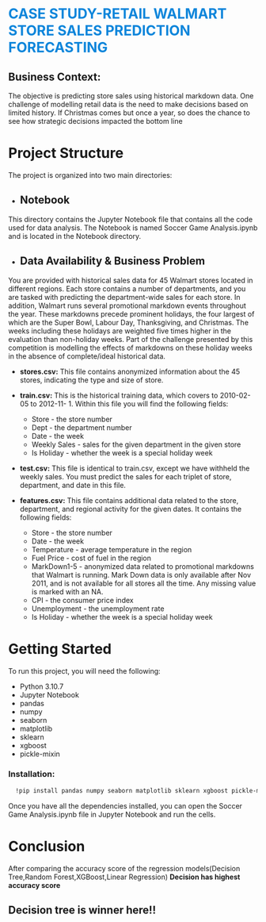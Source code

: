 
# <span style='color:#0e86db'>CASE STUDY-RETAIL WALMART STORE SALES PREDICTION FORECASTING</span>

## Business Context: 
The objective is predicting store sales using historical markdown data. One challenge of modelling retail data is the need to make decisions based on limited history. If Christmas comes but once a year, so does the chance to see how strategic decisions impacted the bottom line

# Project Structure
The project is organized into two main directories:

- ## Notebook
This directory contains the Jupyter Notebook file that contains all the code used for data analysis. The Notebook is named Soccer Game Analysis.ipynb and is located in the Notebook directory.

- ## Data Availability & Business Problem
You are provided with historical sales data for 45 Walmart stores located in different regions. Each store contains a number of departments, and you are tasked with predicting the department-wide sales for each store. In addition, Walmart runs several promotional markdown events throughout the year. These markdowns precede prominent holidays, the four largest of which are the Super Bowl, Labour Day, Thanksgiving, and Christmas. The weeks including these holidays are weighted five times higher in the evaluation than non-holiday weeks. Part of the challenge presented by this competition is modelling the effects of markdowns on these holiday weeks in the absence of complete/ideal historical data.
- <b>stores.csv:</b> This file contains anonymized information about the 45 stores, indicating the type and size of store.
- <b>train.csv:</b> This is the historical training data, which covers to 2010-02-05 to 2012-11- 1. Within this file you will find the following fields:
  - Store - the store number 
  - Dept - the department number 
  - Date - the week 
  - Weekly Sales - sales for the given department in the given store 
  - Is Holiday - whether the week is a special holiday week
  
- <b>test.csv:</b> This file is identical to train.csv, except we have withheld the weekly sales. You must predict the sales for each triplet of store, department, and date in this file. 
- <b>features.csv:</b> This file contains additional data related to the store, department, and regional activity for the given dates. It contains the following fields:
  - Store - the store number 
  - Date - the week 
  - Temperature - average temperature in the region 
  - Fuel Price - cost of fuel in the region 
  - MarkDown1-5 - anonymized data related to promotional markdowns that Walmart is running. Mark Down data is only available after Nov 2011, and is not available for       all stores all the time. Any missing value is marked with an NA.
  - CPI - the consumer price index 
  - Unemployment - the unemployment rate 
  - Is Holiday - whether the week is a special holiday week

# Getting Started
To run this project, you will need the following:

- Python 3.10.7
- Jupyter Notebook
- pandas
- numpy
- seaborn
- matplotlib
- sklearn
- xgboost
- pickle-mixin
### Installation:

```bash
  !pip install pandas numpy seaborn matplotlib sklearn xgboost pickle-mixin
```
Once you have all the dependencies installed, you can open the Soccer Game Analysis.ipynb file in Jupyter Notebook and run the cells.

# Conclusion
After comparing the accuracy score of the regression models(Decision Tree,Random Forest,XGBoost,Linear Regression)
<b>Decision has highest accuracy score</b>
<h2>Decision tree is winner here!!</h2>



